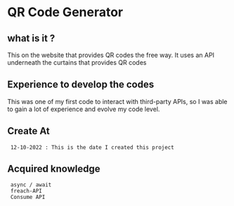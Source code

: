 # QR Code Generator 

## what is it ?
<p>
    This on the website that provides QR codes the free way. It uses an API underneath the curtains that provides QR codes  
</p>


## Experience to develop the codes  
<p>
    This was one of my first code to interact with third-party APIs, so I was able to gain a lot of experience and evolve my code level. 
</p>

## Create At
     12-10-2022 : This is the date I created this project
## Acquired knowledge 
     
     async / await 
     freach-API 
     Consume API 
